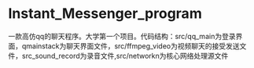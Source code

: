 # Instant_Messenger_program
一款高仿qq的聊天程序。大学第一个项目。代码结构：src/qq_main为登录界面，qmainstack为聊天界面文件，src/ffmpeg_video为视频聊天的接受发送文件，src_sound_record为录音文件,src/networkn为核心网络处理源文件

